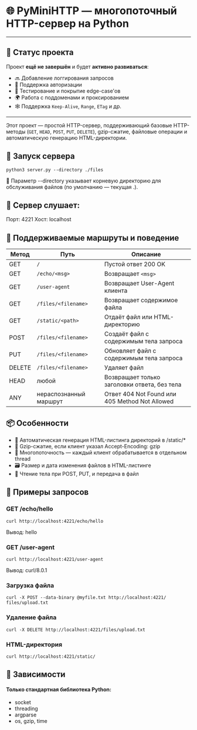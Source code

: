 # 🌐 PyMiniHTTP — многопоточный HTTP-сервер на Python
---
## 🚧 Статус проекта

Проект **ещё не завершён** и будет **активно развиваться**:

- 🔜 Добавление логгирования запросов
- 🔐 Поддержка авторизации
- 🧪 Тестирование и покрытие edge-case'ов
- 🌍 Работа с поддоменами и проксированием
- 🕸 Поддержка `Keep-Alive`, `Range`, `ETag` и др.
---
Этот проект — простой HTTP-сервер, поддерживающий базовые HTTP-методы (`GET`, `HEAD`, `POST`, `PUT`, `DELETE`), gzip-сжатие, файловые операции и автоматическую генерацию HTML-директории.

## 🚀 Запуск сервера

```
python3 server.py --directory ./files
```

📂 Параметр --directory указывает корневую директорию для обслуживания файлов (по умолчанию — текущая .).

## 🔌 Сервер слушает:

Порт: 4221
Хост: localhost

## 🔧 Поддерживаемые маршруты и поведение

| Метод  | Путь                   | Описание                                               |
|--------|------------------------|--------------------------------------------------------|
| GET    | `/`                    | Пустой ответ 200 OK                                    |
| GET    | `/echo/<msg>`          | Возвращает `<msg>`                                     |
| GET    | `/user-agent`          | Возвращает User-Agent клиента                          |
| GET    | `/files/<filename>`    | Возвращает содержимое файла                            |
| GET    | `/static/<path>`       | Отдаёт файл или HTML-директорию                        |
| POST   | `/files/<filename>`    | Создаёт файл с содержимым тела запроса                 |
| PUT    | `/files/<filename>`    | Обновляет файл с содержимым тела запроса               |
| DELETE | `/files/<filename>`    | Удаляет файл                                           |
| HEAD   | любой                  | Возвращает только заголовки ответа, без тела           |
| ANY    | нераспознанный маршрут | Ответ 404 Not Found или 405 Method Not Allowed         |

## 📦 Особенности

* 📄 Автоматическая генерация HTML-листинга директорий в /static/*
* 💨 Gzip-сжатие, если клиент указал Accept-Encoding: gzip
* 🧵 Многопоточность — каждый клиент обрабатывается в отдельном thread
* 🗃 Размер и дата изменения файлов в HTML-листинге
* 🔁 Чтение тела при POST, PUT, и передача в файл


## 🧪 Примеры запросов


### GET /echo/hello
```
curl http://localhost:4221/echo/hello
```
Вывод: hello

### GET /user-agent
```
curl http://localhost:4221/user-agent
```
Вывод: curl/8.0.1

### Загрузка файла
```
curl -X POST --data-binary @myfile.txt http://localhost:4221/
files/upload.txt
```

### Удаление файла
```
curl -X DELETE http://localhost:4221/files/upload.txt
```

### HTML-директория
```
curl http://localhost:4221/static/
```



## 📌 Зависимости
#### Только стандартная библиотека Python:

* socket
* threading
* argparse
* os, gzip, time




